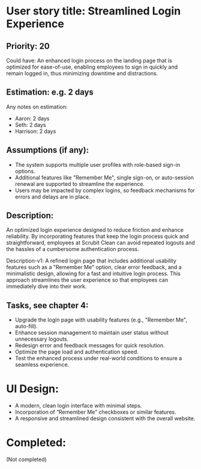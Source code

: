 # User story title: Streamlined Login Experience

## Priority: 20
Could have:
An enhanced login process on the landing page that is optimized for ease-of-use, enabling employees to sign in quickly and remain logged in, thus minimizing downtime and distractions.

## Estimation: e.g. 2 days
Any notes on estimation:
* Aaron: 2 days
* Seth: 2 days
* Harrison: 2 days

## Assumptions (if any):
- The system supports multiple user profiles with role-based sign-in options.
- Additional features like "Remember Me", single sign-on, or auto-session renewal are supported to streamline the experience.
- Users may be impacted by complex logins, so feedback mechanisms for errors and delays are in place.

## Description:
An optimized login experience designed to reduce friction and enhance reliability. By incorporating features that keep the login process quick and straightforward, employees at Scrubit Clean can avoid repeated logouts and the hassles of a cumbersome authentication process.

Description-v1:
A refined login page that includes additional usability features such as a "Remember Me" option, clear error feedback, and a minimalistic design, allowing for a fast and intuitive login process. This approach streamlines the user experience so that employees can immediately dive into their work.

## Tasks, see chapter 4:
- Upgrade the login page with usability features (e.g., "Remember Me", auto-fill).
- Enhance session management to maintain user status without unnecessary logouts.
- Redesign error and feedback messages for quick resolution.
- Optimize the page load and authentication speed.
- Test the enhanced process under real-world conditions to ensure a seamless experience.

# UI Design:
- A modern, clean login interface with minimal steps.
- Incorporation of “Remember Me” checkboxes or similar features.
- A responsive and streamlined design consistent with the overall website.

# Completed:
(Not completed)
